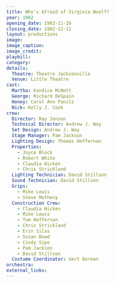 ```yaml
---
title: Who's Afraid of Virginia Woolf?
year: 1982
opening_date: 1982-11-26
closing_date: 1982-12-11
layout: productions
image:
image_caption:
image_credit:
playbill: 
category: 
details:
  Theatre: Theatre Jacksonville
  Venue: Little Theatre
cast:
  Martha: Kandice McNett
  George: Richard DeSpain
  Honey: Carol Ann Panitz
  Nick: Kelly J. Cook
crew:
  Director: Ray Jensen
  Technical Director: Andrew J. Way
  Set Design: Andrew J. Way
  Stage Manager: Pam Jackson
  Lighting Design: Thomas Heffernan
  Properties:
    - Joyce Block
    - Robert White
    - Claudia Hicken
    - Chris Strickland
  Lighting Technician: David Stillson
  Sound Technician: David Stillson
  Grips:
    - Mike Lewis
    - Steve Metheny
  Construction Crew:
    - Claudia Hicken
    - Mike Lewis
    - Tom Heffernan
    - Chris Strickland
    - Erin Silas
    - Susan Dowd
    - Cindy Sipe
    - Pam Jackson
    - David Stillson
  Costume Coordinator: Gert Berman
orchestra:
external_links:
---
```


